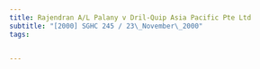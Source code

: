```yaml
---
title: Rajendran A/L Palany v Dril-Quip Asia Pacific Pte Ltd 
subtitle: "[2000] SGHC 245 / 23\_November\_2000"
tags:


---
```


